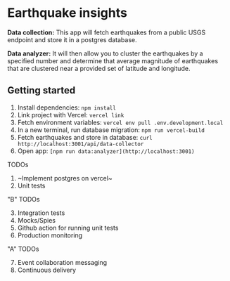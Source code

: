 # Earthquake insights

**Data collection:**
This app will fetch earthquakes from a public USGS endpoint and store it in a postgres database.

**Data analyzer:**
It will then allow you to cluster the earthquakes by a specified number and determine that average magnitude of earthquakes that are clustered near a provided set of latitude and longitude.

## Getting started

1. Install dependencies: `npm install`
2. Link project with Vercel: `vercel link`
3. Fetch environment variables: `vercel env pull .env.development.local`
4. In a new terminal, run database migration: `npm run vercel-build`
5. Fetch earthquakes and store in database: `curl http://localhost:3001/api/data-collector`
6. Open app: `[npm run data:analyzer](http://localhost:3001)`

TODOs

1. ~Implement postgres on vercel~
2. Unit tests

"B" TODOs

3. Integration tests
4. Mocks/Spies
5. Github action for running unit tests
6. Production monitoring

"A" TODOs

7. Event collaboration messaging
8. Continuous delivery
